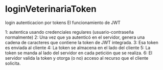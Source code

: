 # loginVeterinariaToken
login 
autenticacion por  tokens
El funcionamiento de JWT 

1: autentica usando credenciales regulares (usuario-contraseña normalmente)
2: Una vez que ya autenticó en el servidor, genera una cadena de caracteres que contiene la token de JWT integrada.
3: Esa token es enviada al cliente
4: La token se almacena en el lado del cliente
5: La token se manda al lado del servidor en cada petición que se realiza.
6: El servidor valida la token y otorga (o no) acceso al recurso que el cliente solicita.
